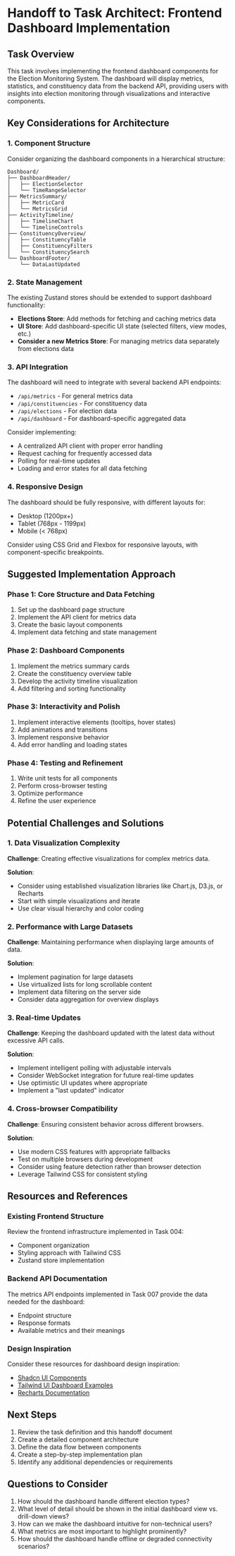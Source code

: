 # Handoff to Task Architect: Frontend Dashboard Implementation

## Task Overview

This task involves implementing the frontend dashboard components for the Election Monitoring System. The dashboard will display metrics, statistics, and constituency data from the backend API, providing users with insights into election monitoring through visualizations and interactive components.

## Key Considerations for Architecture

### 1. Component Structure

Consider organizing the dashboard components in a hierarchical structure:

```
Dashboard/
├── DashboardHeader/
│   ├── ElectionSelector
│   └── TimeRangeSelector
├── MetricsSummary/
│   ├── MetricCard
│   └── MetricsGrid
├── ActivityTimeline/
│   ├── TimelineChart
│   └── TimelineControls
├── ConstituencyOverview/
│   ├── ConstituencyTable
│   ├── ConstituencyFilters
│   └── ConstituencySearch
└── DashboardFooter/
    └── DataLastUpdated
```

### 2. State Management

The existing Zustand stores should be extended to support dashboard functionality:

- **Elections Store**: Add methods for fetching and caching metrics data
- **UI Store**: Add dashboard-specific UI state (selected filters, view modes, etc.)
- **Consider a new Metrics Store**: For managing metrics data separately from elections data

### 3. API Integration

The dashboard will need to integrate with several backend API endpoints:

- `/api/metrics` - For general metrics data
- `/api/constituencies` - For constituency data
- `/api/elections` - For election data
- `/api/dashboard` - For dashboard-specific aggregated data

Consider implementing:
- A centralized API client with proper error handling
- Request caching for frequently accessed data
- Polling for real-time updates
- Loading and error states for all data fetching

### 4. Responsive Design

The dashboard should be fully responsive, with different layouts for:
- Desktop (1200px+)
- Tablet (768px - 1199px)
- Mobile (< 768px)

Consider using CSS Grid and Flexbox for responsive layouts, with component-specific breakpoints.

## Suggested Implementation Approach

### Phase 1: Core Structure and Data Fetching

1. Set up the dashboard page structure
2. Implement the API client for metrics data
3. Create the basic layout components
4. Implement data fetching and state management

### Phase 2: Dashboard Components

1. Implement the metrics summary cards
2. Create the constituency overview table
3. Develop the activity timeline visualization
4. Add filtering and sorting functionality

### Phase 3: Interactivity and Polish

1. Implement interactive elements (tooltips, hover states)
2. Add animations and transitions
3. Implement responsive behavior
4. Add error handling and loading states

### Phase 4: Testing and Refinement

1. Write unit tests for all components
2. Perform cross-browser testing
3. Optimize performance
4. Refine the user experience

## Potential Challenges and Solutions

### 1. Data Visualization Complexity

**Challenge**: Creating effective visualizations for complex metrics data.

**Solution**: 
- Consider using established visualization libraries like Chart.js, D3.js, or Recharts
- Start with simple visualizations and iterate
- Use clear visual hierarchy and color coding

### 2. Performance with Large Datasets

**Challenge**: Maintaining performance when displaying large amounts of data.

**Solution**:
- Implement pagination for large datasets
- Use virtualized lists for long scrollable content
- Implement data filtering on the server side
- Consider data aggregation for overview displays

### 3. Real-time Updates

**Challenge**: Keeping the dashboard updated with the latest data without excessive API calls.

**Solution**:
- Implement intelligent polling with adjustable intervals
- Consider WebSocket integration for future real-time updates
- Use optimistic UI updates where appropriate
- Implement a "last updated" indicator

### 4. Cross-browser Compatibility

**Challenge**: Ensuring consistent behavior across different browsers.

**Solution**:
- Use modern CSS features with appropriate fallbacks
- Test on multiple browsers during development
- Consider using feature detection rather than browser detection
- Leverage Tailwind CSS for consistent styling

## Resources and References

### Existing Frontend Structure

Review the frontend infrastructure implemented in Task 004:
- Component organization
- Styling approach with Tailwind CSS
- Zustand store implementation

### Backend API Documentation

The metrics API endpoints implemented in Task 007 provide the data needed for the dashboard:
- Endpoint structure
- Response formats
- Available metrics and their meanings

### Design Inspiration

Consider these resources for dashboard design inspiration:
- [Shadcn UI Components](https://ui.shadcn.com/)
- [Tailwind UI Dashboard Examples](https://tailwindui.com/components/application-ui/page-examples/dashboards)
- [Recharts Documentation](https://recharts.org/en-US/)

## Next Steps

1. Review the task definition and this handoff document
2. Create a detailed component architecture
3. Define the data flow between components
4. Create a step-by-step implementation plan
5. Identify any additional dependencies or requirements

## Questions to Consider

1. How should the dashboard handle different election types?
2. What level of detail should be shown in the initial dashboard view vs. drill-down views?
3. How can we make the dashboard intuitive for non-technical users?
4. What metrics are most important to highlight prominently?
5. How should the dashboard handle offline or degraded connectivity scenarios?